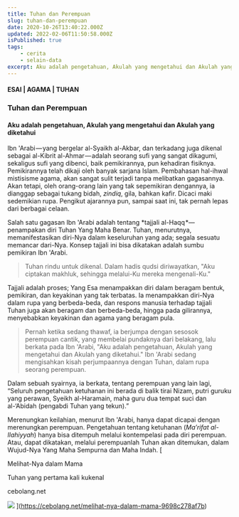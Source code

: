 ```yaml
---
title: Tuhan dan Perempuan
slug: tuhan-dan-perempuan
date: 2020-10-26T13:40:22.000Z
updated: 2022-02-06T11:50:58.000Z
isPublished: true
tags: 
    - cerita
    - selain-data
excerpt: Aku adalah pengetahuan, Akulah yang mengetahui dan Akulah yang diketahui
---
```


#### ESAI | AGAMA | TUHAN

### Tuhan dan Perempuan

#### Aku adalah pengetahuan, Akulah yang mengetahui dan Akulah yang diketahui

Ibn 'Arabi — yang bergelar al-Syaikh al-Akbar, dan terkadang juga dikenal sebagai al-Kibrit al-Ahmar — adalah seorang sufi yang sangat dikagumi, sekaligus sufi yang dibenci, baik pemikirannya, pun kehadiran fisiknya. Pemikirannya telah dikaji oleh banyak sarjana Islam. Pembahasan hal-ihwal mistisisme agama, akan sangat sulit terjadi tanpa melibatkan gagasannya. Akan tetapi, oleh orang-orang lain yang tak sepemikiran dengannya, ia dianggap sebagai tukang bidah, *zindiq*, gila, bahkan kafir. Dicaci maki sedemikian rupa. Pengikut ajarannya pun, sampai saat ini, tak pernah lepas dari berbagai celaan.

Salah satu gagasan Ibn 'Arabi adalah tentang *tajjali al-Haqq *— penampakan diri Tuhan Yang Maha Benar. Tuhan, menurutnya, memanifestasikan diri-Nya dalam keseluruhan yang ada; segala sesuatu memancar dari-Nya. Konsep tajjali ini bisa dikatakan adalah sumbu pemikiran Ibn 'Arabi.

> Tuhan rindu untuk dikenal. Dalam hadis qudsi diriwayatkan, "Aku ciptakan makhluk, sehingga melalui-Ku mereka mengenali-Ku."

Tajjali adalah proses; Yang Esa menampakkan diri dalam beragam bentuk, pemikiran, dan keyakinan yang tak terbatas. Ia menampakkan diri-Nya dalam rupa yang berbeda-beda, dan respons manusia terhadap tajjali Tuhan juga akan beragam dan berbeda-beda, hingga pada gilirannya, menyebabkan keyakinan dan agama yang beragam pula.

> Pernah ketika sedang thawaf, ia berjumpa dengan sesosok perempuan cantik, yang membelai pundaknya dari belakang, lalu berkata pada Ibn 'Arabi, "Aku adalah pengetahuan, Akulah yang mengetahui dan Akulah yang diketahui." Ibn 'Arabi sedang mengisahkan kisah perjumpaannya dengan Tuhan, dalam rupa seorang perempuan.

Dalam sebuah syairnya, ia berkata, tentang perempuan yang lain lagi, “Seluruh pengetahuan ketuhanan ini berada di balik tirai Nizam, putri guruku yang perawan, Syeikh al-Haramain, maha guru dua tempat suci dan al-‘Abidah (pengabdi Tuhan yang tekun).”

Merenungkan keilahian, menurut Ibn 'Arabi, hanya dapat dicapai dengan merenungkan perempuan. Pengetahuan tentang ketuhanan (*Ma’rifat al-Ilahiyyah*) hanya bisa ditempuh melalui kontempelasi pada diri perempuan. Atau, dapat dikatakan, melalui perempuanlah Tuhan akan ditemukan, dalam Wujud-Nya Yang Maha Sempurna dan Maha Indah.
[

Melihat-Nya dalam Mama

Tuhan yang pertama kali kukenal

cebolang.net

![](https://cdn-images-1.medium.com/fit/c/160/160/0*WnVq3YB9HdUBUfrr)
](https://cebolang.net/melihat-nya-dalam-mama-9698c278af7b)
